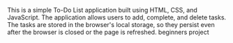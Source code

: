 This is a simple To-Do List application built using HTML, CSS, and JavaScript. The application allows users to add, complete, and delete tasks. The tasks are stored in the browser's local storage, so they persist even after the browser is closed or the page is refreshed.
beginners project
